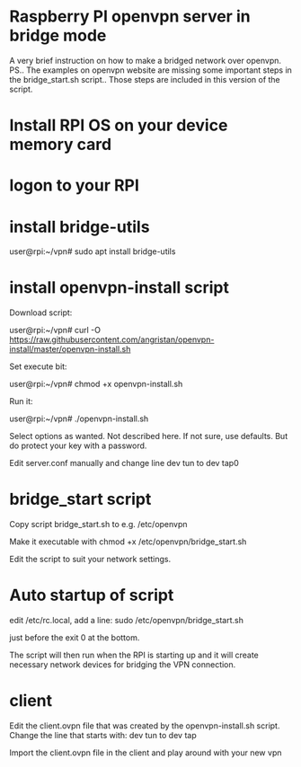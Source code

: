 # Raspberry PI openvpn server in bridge mode
A very brief instruction on how to make a bridged network over openvpn.
PS.. The examples on openvpn website are missing some important steps in the bridge_start.sh script.. Those steps are included in this version of the script.

# Install RPI OS on your device memory card

# logon to your RPI

# install bridge-utils

user@rpi:~/vpn# sudo apt install bridge-utils

# install openvpn-install script
Download script:

user@rpi:~/vpn# curl -O https://raw.githubusercontent.com/angristan/openvpn-install/master/openvpn-install.sh

Set execute bit:

user@rpi:~/vpn# chmod +x openvpn-install.sh

Run it:

user@rpi:~/vpn# ./openvpn-install.sh

Select options as wanted. Not described here. If not sure, use defaults. But do protect your key with a password.

Edit server.conf manually and change line 
dev tun
to
dev tap0

# bridge_start script
Copy script bridge_start.sh to e.g. /etc/openvpn

Make it executable with chmod +x /etc/openvpn/bridge_start.sh

Edit the script to suit your network settings.

# Auto startup of script
edit /etc/rc.local, add a line:
sudo /etc/openvpn/bridge_start.sh

just before the exit 0 at the bottom.

The script will then run when the RPI is starting up and it will create necessary network devices for bridging the VPN connection.

# client
Edit the client.ovpn file that was created by the openvpn-install.sh script. Change the line that starts with:
dev tun
to 
dev tap

Import the client.ovpn file in the client and play around with your new vpn
